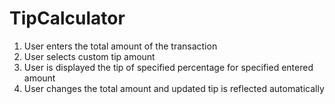 TipCalculator
=============

1) User enters the total amount of the transaction
2) User selects custom tip amount
3) User is displayed the tip of specified percentage for specified entered amount
4) User changes the total amount and updated tip is reflected automatically
